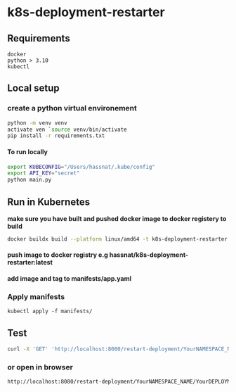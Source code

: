 # k8s-deployment-restarter

## Requirements

    docker
    python > 3.10
    kubectl

## Local setup

### create a python virtual environement

```bash
python -m venv venv
activate ven `source venv/bin/activate
pip install -r requirements.txt
```

#### To run locally

```bash
export KUBECONFIG="/Users/hassnat/.kube/config"
export API_KEY="secret"
python main.py
```

## Run in Kubernetes

**make sure you have built and pushed docker image to docker registery to build**

```bash
docker buildx build --platform linux/amd64 -t k8s-deployment-restarter:latest .
```

#### push image to docker registry e.g hassnat/k8s-deployment-restarter:latest

#### add image and tag to manifests/app.yaml

### Apply manifests

    kubectl apply -f manifests/

## Test

```bash
curl -X 'GET' 'http://localhost:8080/restart-deployment/YourNAMESPACE_NAME/YourDEPLOYMENT_NAME?api_key=YourAPIKEY'
```

### or open in browser

```bash
http://localhost:8080/restart-deployment/YourNAMESPACE_NAME/YourDEPLOYMENT_NAME?api_key=YourAPIKEY
```

